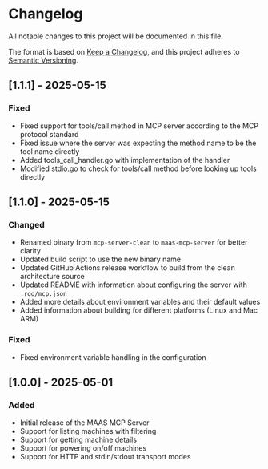 # Changelog

All notable changes to this project will be documented in this file.

The format is based on [Keep a Changelog](https://keepachangelog.com/en/1.0.0/),
and this project adheres to [Semantic Versioning](https://semver.org/spec/v2.0.0.html).

## [1.1.1] - 2025-05-15

### Fixed
- Fixed support for tools/call method in MCP server according to the MCP protocol standard
- Fixed issue where the server was expecting the method name to be the tool name directly
- Added tools_call_handler.go with implementation of the handler
- Modified stdio.go to check for tools/call method before looking up tools directly

## [1.1.0] - 2025-05-15

### Changed
- Renamed binary from `mcp-server-clean` to `maas-mcp-server` for better clarity
- Updated build script to use the new binary name
- Updated GitHub Actions release workflow to build from the clean architecture source
- Updated README with information about configuring the server with `.roo/mcp.json`
- Added more details about environment variables and their default values
- Added information about building for different platforms (Linux and Mac ARM)

### Fixed
- Fixed environment variable handling in the configuration

## [1.0.0] - 2025-05-01

### Added
- Initial release of the MAAS MCP Server
- Support for listing machines with filtering
- Support for getting machine details
- Support for powering on/off machines
- Support for HTTP and stdin/stdout transport modes
